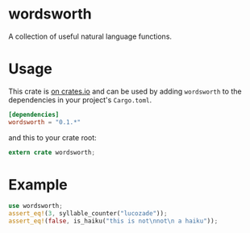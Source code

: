 # wordsworth

A collection of useful natural language functions.

# Usage
This crate is [on crates.io](https://crates.io/crates/wordsworth) and can be
used by adding `wordsworth` to the dependencies in your project's `Cargo.toml`.

```toml
[dependencies]
wordsworth = "0.1.*"
```

and this to your crate root:

```rust
extern crate wordsworth;
```
# Example

```rust
use wordsworth;
assert_eq!(3, syllable_counter("lucozade"));
assert_eq!(false, is_haiku("this is not\nnot\n a haiku"));
```
